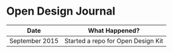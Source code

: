 # Open Design Journal

| Date  | What Happened? |
| ------------- | ------------- |
| September 2015  | Started a repo for Open Design Kit|
